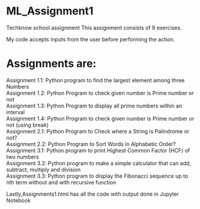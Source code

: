 # ML_Assignment1
Techknow school assignment
This assignment consists of 9 exercises.

My code accepts inputs from the user before performing the action.

# Assignments are:
Assignment 1.1: Python program to find the largest element among three Numbers \
Assignment 1.2: Python Program to check given number is Prime number or not \
Assignment 1.3: Python Program to display all prime numbers within an interval \
Assignment 1.4: Python Program to check given number is Prime number or not (using break) \
Assignment 2.1: Python Program to Check where a String is Palindrome or not? \
Assignment 2.2: Python Program to Sort Words in Alphabetic Order? \
Assignment 3.1: Python program to print Highest Common Factor (HCF) of two numbers \
Assignment 3.2: Python program to make a simple calculator that can add, subtract, multiply and division \
Assignment 3.3: Python program to display the Fibonacci sequence up to nth term without and with recursive function

Lastly,Assignments1.html has all the code with output done in Jupyter Notebook
